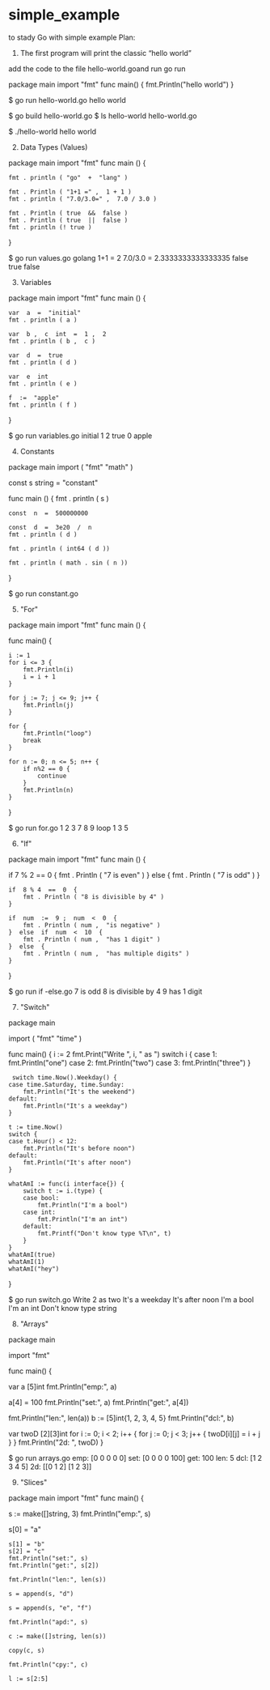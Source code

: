 # simple_example
to stady Go with simple example
Plan:
1) The first program will print the classic “hello world”

add the code to the file hello-world.goand run go run

package main
import "fmt"
func main() {
    fmt.Println("hello world")
}

$ go run hello-world.go
hello world

$ go build hello-world.go
$ ls
hello-world    hello-world.go

$ ./hello-world
hello world

2) Data Types (Values)

package  main
import  "fmt"
func  main ()  {

    fmt . println ( "go"  +  "lang" )

    fmt . Println ( "1+1 =" ,  1 + 1 ) 
    fmt . println ( "7.0/3.0=" ,  7.0 / 3.0 )

    fmt . Println ( true  &&  false ) 
    fmt . Println ( true  ||  false ) 
    fmt . println (! true ) 
}

$ go run values.go
 golang 
1+1 = 2 
7.0/3.0 = 2.3333333333333335 
false 
true 
false

3) Variables

package  main
import  "fmt"
func  main ()  {

    var  a  =  "initial" 
    fmt . println ( a )
    
    var  b ,  c  int  =  1 ,  2 
    fmt . println ( b ,  c )

    var  d  =  true 
    fmt . println ( d )

    var  e  int 
    fmt . println ( e )

    f  :=  "apple" 
    fmt . println ( f ) 
}

$ go run variables.go
 initial 
1 2 
true 
0 
apple

4) Constants

package  main
import  ( 
    "fmt" 
    "math" 
)

const  s  string  =  "constant"

func  main ()  { 
    fmt . println ( s )

    const  n  =  500000000

    const  d  =  3e20  /  n 
    fmt . println ( d )

    fmt . println ( int64 ( d ))

    fmt . println ( math . sin ( n )) 
}

	
$ go run constant.go


5) "For"

package  main
import  "fmt"
func  main ()  {

func main() {

    i := 1
    for i <= 3 {
        fmt.Println(i)
        i = i + 1
    }

    for j := 7; j <= 9; j++ {
        fmt.Println(j)
    }

    for {
        fmt.Println("loop")
        break
    }

    for n := 0; n <= 5; n++ {
        if n%2 == 0 {
            continue
        }
        fmt.Println(n)
    }
}

$ go run for.go
1
2
3
7
8
9
loop
1
3
5


6) "If"

package  main
import  "fmt"
func  main ()  {

if  7 % 2  ==  0  { 
        fmt . Println ( "7 is even" ) 
    }  else  { 
        fmt . Println ( "7 is odd" ) 
    }

    if  8 % 4  ==  0  { 
        fmt . Println ( "8 is divisible by 4" ) 
    }

    if  num  :=  9 ;  num  <  0  { 
        fmt . Println ( num ,  "is negative" ) 
    }  else  if  num  <  10  { 
        fmt . Println ( num ,  "has 1 digit" ) 
    }  else  { 
        fmt . Println ( num ,  "has multiple digits" ) 
    } 
}

$ go run if -else.go 
 7 is odd 
8 is divisible by 4 
9 has 1 digit


7) "Switch"

package main
	
import (
    "fmt"
    "time"
)

func main() {
    i := 2
    fmt.Print("Write ", i, " as ")
    switch i {
    case 1:
        fmt.Println("one")
    case 2:
        fmt.Println("two")
    case 3:
        fmt.Println("three")
    }

     switch time.Now().Weekday() {
    case time.Saturday, time.Sunday:
        fmt.Println("It's the weekend")
    default:
        fmt.Println("It's a weekday")
    }

    t := time.Now()
    switch {
    case t.Hour() < 12:
        fmt.Println("It's before noon")
    default:
        fmt.Println("It's after noon")
    }

    whatAmI := func(i interface{}) {
        switch t := i.(type) {
        case bool:
            fmt.Println("I'm a bool")
        case int:
            fmt.Println("I'm an int")
        default:
            fmt.Printf("Don't know type %T\n", t)
        }
    }
    whatAmI(true)
    whatAmI(1)
    whatAmI("hey")
}

$ go run switch.go 
Write 2 as two
It's a weekday
It's after noon
I'm a bool
I'm an int
Don't know type string


8) "Arrays"

package main

import "fmt"

func main() {

var a [5]int
fmt.Println("emp:", a)

a[4] = 100
fmt.Println("set:", a)
fmt.Println("get:", a[4])

fmt.Println("len:", len(a))
b := [5]int{1, 2, 3, 4, 5}
fmt.Println("dcl:", b)

var twoD [2][3]int
    for i := 0; i < 2; i++ {
        for j := 0; j < 3; j++ {
            twoD[i][j] = i + j
        }
    }
    fmt.Println("2d: ", twoD)
}

$ go run arrays.go
emp: [0 0 0 0 0]
set: [0 0 0 0 100]
get: 100
len: 5
dcl: [1 2 3 4 5]
2d:  [[0 1 2] [1 2 3]]


9) "Slices"

package main
import "fmt"
func main() {

s := make([]string, 3)
fmt.Println("emp:", s)

   s[0] = "a"

    s[1] = "b"
    s[2] = "c"
    fmt.Println("set:", s)
    fmt.Println("get:", s[2])

    fmt.Println("len:", len(s))

    s = append(s, "d")

    s = append(s, "e", "f")

    fmt.Println("apd:", s)

    c := make([]string, len(s))

    copy(c, s)

    fmt.Println("cpy:", c)

    l := s[2:5]
  